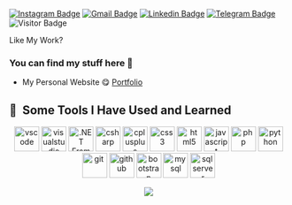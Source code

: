 


[![Instagram Badge](https://img.shields.io/badge/-@h._.a._.m._.d._.i._.e-purple?style=flat-square&logo=instagram&logoColor=white&link=https://instagram.com/h._.a._.m._.d._.i._.e/)](https://instagram.com/h._.a._.m._.d._.i._.e)
[![Gmail Badge](https://img.shields.io/badge/-detherslagos@gmail.com-c14438?style=flat-square&logo=Gmail&logoColor=white&link=mailto:detherslagos@gmail.com)](mailto:detherslagos@gmail.com)
[![Linkedin Badge](https://img.shields.io/badge/-Dether-blue?style=flat-square&logo=Linkedin&logoColor=white&link=https://www.linkedin.com/in/Dether/)](https://www.linkedin.com/in/Dether/)
[![Telegram Badge](https://img.shields.io/badge/-@Hamdie-0088CC?style=flat&logo=Facebook&logoColor=white)](https://www.facebook.com/hamdie/ "Contact on Telegram")
![Visitor Badge](https://komarev.com/ghpvc/?username=Dether0531&color=green)

Like My Work?

### You can find my stuff here :leaves:

- My Personal Website :yum: [Portfolio](https://dether0531.github.io/lagos.github.io/)


<!--- just --->
<h2> 🚀 &nbsp;Some Tools I Have Used and Learned</h2>
<p align="center">
    <img src="https://cdn.jsdelivr.net/gh/devicons/devicon/icons/vscode/vscode-original.svg" alt="vscode" width="45" height="45"/>
    <img src="https://cdn.jsdelivr.net/gh/devicons/devicon/icons/visualstudio/visualstudio-plain.svg" alt="visualstudio" width="45" height="45"/>
    <img src="https://cdn.jsdelivr.net/gh/devicons/devicon/icons/dot-net/dot-net-original.svg" alt=".NET Framework" width="45" height="45"/>
    <img src="https://cdn.jsdelivr.net/gh/devicons/devicon/icons/csharp/csharp-original.svg" alt="csharp" width="45" height="45"/>
    <img src="https://cdn.jsdelivr.net/gh/devicons/devicon/icons/cplusplus/cplusplus-original.svg" alt="cplusplus" width="45" height="45"/>
    <img src="https://cdn.jsdelivr.net/gh/devicons/devicon/icons/css3/css3-original.svg" alt="css3" width="45" height="45"/>
    <img src="https://cdn.jsdelivr.net/gh/devicons/devicon/icons/html5/html5-original.svg" alt="html5" width="45" height="45"/>
    <img src="https://cdn.jsdelivr.net/gh/devicons/devicon/icons/javascript/javascript-original.svg" alt="javascript" width="45" height="45"/>
    <img src="https://cdn.jsdelivr.net/gh/devicons/devicon/icons/php/php-original.svg" alt="php" width="45" height="45"/>
    <img src="https://cdn.jsdelivr.net/gh/devicons/devicon/icons/python/python-original.svg" alt="python" width="45" height="45"/>
    <img src="https://cdn.jsdelivr.net/gh/devicons/devicon/icons/git/git-original.svg" alt="git" width="45" height="45"/>
    <img src="https://cdn.jsdelivr.net/gh/devicons/devicon/icons/github/github-original.svg" alt="github" width="45" height="45"/>
    <img src="https://cdn.jsdelivr.net/gh/devicons/devicon/icons/bootstrap/bootstrap-original.svg" alt="bootstrap" width="45" height="45"/>
    <img src="https://cdn.jsdelivr.net/gh/devicons/devicon/icons/mysql/mysql-original.svg" alt="mysql" width="45" height="45"/>
    <img src="https://cdn.jsdelivr.net/gh/devicons/devicon/icons/microsoftsqlserver/microsoftsqlserver-plain.svg" alt="sqlserver" width="45" height="45"/>
</p>

<p align="center" >  
  <a href="https://github.com/Dether0531/github-readme-stats"> 
      <img  src="https://github-readme-stats.vercel.app/api?username=Dether0531&&show_icons=true&theme=radical"/>
  </a>
  </p>

</div>


